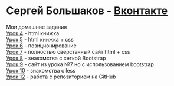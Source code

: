 # Сергей Большаков - [Вконтакте](https://vk.com/im_still_stading "Сергей")
Мои домашние задания   
[Урок 4](https://github.com/SergeyFWD/sergeyfwd.github.io/tree/master/lesson_4) - html книжка  
[Урок 5](https://github.com/SergeyFWD/sergeyfwd.github.io/tree/master/lesson_5) - html книжка + css  
[Урок 6](https://codepen.io/Sergibus57/pen/PooQoZe) - позиционирование  
[Урок 7](https://codepen.io/Sergibus57/pen/vYYdBoZ) - полностью сверстанный сайт html + css  
[Урок 8](https://yadi.sk/d/15jef15T4Apyzw) - знакомства с сеткой Bootstrap  
[Урок 9](https://yadi.sk/d/-8Xia0t-vfolEA) - сайт из урока №7 но с использованием bootstrap  
[Урок 10](https://fs02.getcourse.ru/fileservice/file/download/a/12250/sc/101/h/8671ae8b3c73148ea7df0d07215880d4.less) - знакомства с less  
[Урок 12](sergeyfwd.github.io) - работа с репозиторием на GitHub  

